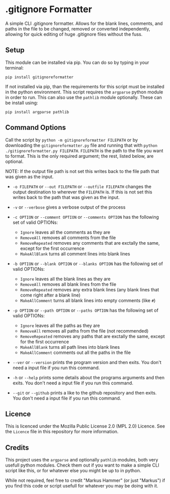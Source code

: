 # .gitignore Formatter

A simple CLI .gitignore formatter. Allows for the blank lines, comments, and paths in the file to be changed, removed or converted independently, allowing for quick editing of huge .gitignore files without the fuss.

## Setup
This module can be installed via pip. You can do so by typing in your terminal:

```pip install gitignoreformatter```

If not installed via pip, than the requirements for this script must be installed in the python environment. This script requires the ```argparse``` python module in order to run. This can also use the ```pathlib``` module optionally. These can be install using:

```pip install argparse pathlib```

## Command Options
Call the script by ```python -m gitignoreformatter FILEPATH``` or by downloading the ```gitignoreformatter.py``` file and running that with ```python ./gitignoreformatter.py FILEPATH```. ```FILEPATH``` is the path to the file you want to format. This is the only required argument; the rest, listed below, are optional.

NOTE: If the output file path is not set this writes back to the file path that was given as the input.

- ```-o FILEPATH``` or ```--out FILEPATH``` or ```--outfile FILEPATH``` changes the output destination to wherever the ```FILEPATH``` is. If this is not set this writes back to the path that was given as the input.

- ```-v``` or ```--verbose``` gives a verbose output of the process

- ```-c OPTION``` or  ```--comment OPTION``` or  ```--comments OPTION``` has the following set of valid OPTIONs:
  - ```Ignore``` leaves all the comments as they are
  - ```RemoveAll``` removes all comments from the file
  - ```RemoveRepeated``` removes any comments that are exctally the same, except for the first occurrence
  - ```MakeAllBlank``` turns all comment lines into blank lines

- ```-b OPTION``` or  ```--blank OPTION``` or  ```--blanks OPTION``` has the following set of valid OPTIONs:
  - ```Ignore``` leaves all the blank lines as they are
  - ```RemoveAll``` removes all blank lines from the file
  - ```RemoveRepeated``` removes any extra blank lines (any blank lines that come right after a blank line)
  - ```MakeAllComment``` turns all blank lines into empty comments (like ```#```)

- ```-p OPTION``` or  ```--path OPTION``` or  ```--paths OPTION``` has the following set of valid OPTIONs:
  - ```Ignore``` leaves all the paths as they are
  - ```RemoveAll``` removes all paths from the file (not recommended)
  - ```RemoveRepeated``` removes any paths that are exctally the same, except for the first occurrence
  - ```MakeAllBlank``` turns all path lines into blank lines
  - ```MakeAllComment``` comments out all the paths in the file

- ```--ver``` or ```--version``` prints the program version and then exits. You don't need a input file if you run this command.

- ```-h``` or ```--help``` prints some details about the programs arguments and then exits. You don't need a input file if you run this command.

- ```--git``` or ```--github``` prints a like to the github repository and then exits. You don't need a input file if you run this command.

## Licence
This is licenced under the Mozilla Public License 2.0 (MPL 2.0) Licence. See the ```Licence``` file in this repository for more information.

## Credits
This project uses the ```argparse``` and optionally ```pathlib``` modules, both very usefull python modules. Check them out if you want to make a simple CLI script like this, or for whatever else you might be up to in python.

While not required, feel free to credit "Markus Hammer" (or just "Markus") if you find this code or script usefull for whatever you may be doing with it.
